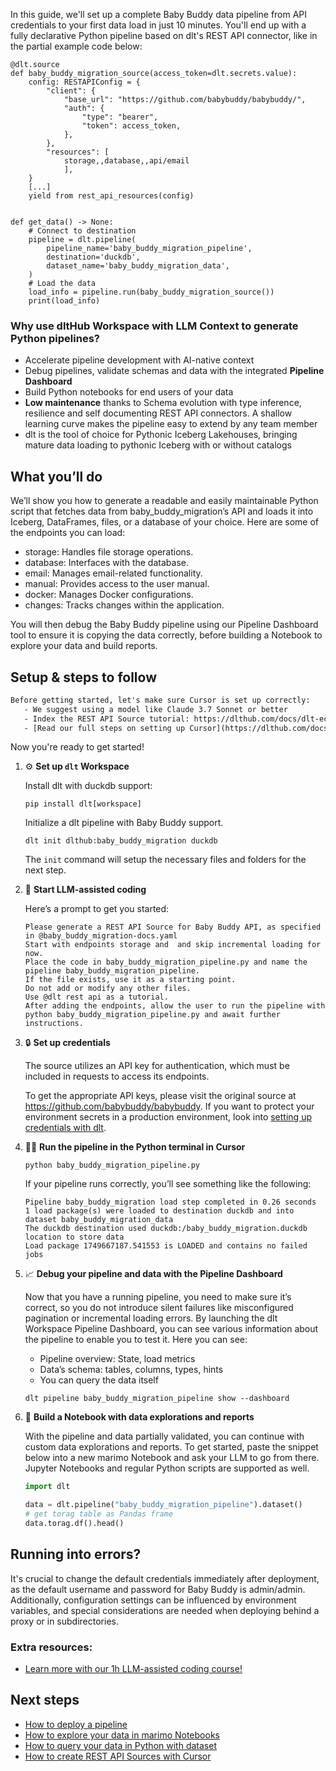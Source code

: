In this guide, we'll set up a complete Baby Buddy data pipeline from API credentials to your first data load in just 10 minutes. You'll end up with a fully declarative Python pipeline based on dlt's REST API connector, like in the partial example code below:

```python-outcome
@dlt.source
def baby_buddy_migration_source(access_token=dlt.secrets.value):
    config: RESTAPIConfig = {
        "client": {
            "base_url": "https://github.com/babybuddy/babybuddy/",
            "auth": {
                "type": "bearer",
                "token": access_token,
            },
        },
        "resources": [
            storage,,database,,api/email
            ],
    }
    [...]
    yield from rest_api_resources(config)


def get_data() -> None:
    # Connect to destination
    pipeline = dlt.pipeline(
        pipeline_name='baby_buddy_migration_pipeline',
        destination='duckdb',
        dataset_name='baby_buddy_migration_data', 
    )
    # Load the data
    load_info = pipeline.run(baby_buddy_migration_source())
    print(load_info) 
```

### Why use dltHub Workspace with LLM Context to generate Python pipelines?

- Accelerate pipeline development with AI-native context
- Debug pipelines, validate schemas and data with the integrated **Pipeline Dashboard**
- Build Python notebooks for end users of your data
- **Low maintenance** thanks to Schema evolution with type inference, resilience and self documenting REST API connectors. A shallow learning curve makes the pipeline easy to extend by any team member
- dlt is the tool of choice for Pythonic Iceberg Lakehouses, bringing mature data loading to pythonic Iceberg with or without catalogs

## What you’ll do

We’ll show you how to generate a readable and easily maintainable Python script that fetches data from baby_buddy_migration’s API and loads it into Iceberg, DataFrames, files, or a database of your choice. Here are some of the endpoints you can load:

- storage: Handles file storage operations.
- database: Interfaces with the database.
- email: Manages email-related functionality.
- manual: Provides access to the user manual.
- docker: Manages Docker configurations.
- changes: Tracks changes within the application.

You will then debug the Baby Buddy pipeline using our Pipeline Dashboard tool to ensure it is copying the data correctly, before building a Notebook to explore your data and build reports.

## Setup & steps to follow

```default
Before getting started, let's make sure Cursor is set up correctly:
   - We suggest using a model like Claude 3.7 Sonnet or better
   - Index the REST API Source tutorial: https://dlthub.com/docs/dlt-ecosystem/verified-sources/rest_api/ and add it to context as **@dlt rest api**
   - [Read our full steps on setting up Cursor](https://dlthub.com/docs/dlt-ecosystem/llm-tooling/cursor-restapi#23-configuring-cursor-with-documentation)
```

Now you're ready to get started!

1. ⚙️ **Set up `dlt` Workspace**
    
    Install dlt with duckdb support:
    ```shell
    pip install dlt[workspace]
    ```

    Initialize a dlt pipeline with Baby Buddy support.
    ```shell
    dlt init dlthub:baby_buddy_migration duckdb
    ```

    The `init` command will setup the necessary files and folders for the next step.
    
2. 🤠 **Start LLM-assisted coding**
    
    Here’s a prompt to get you started:
    
    ```prompt
    Please generate a REST API Source for Baby Buddy API, as specified in @baby_buddy_migration-docs.yaml 
    Start with endpoints storage and  and skip incremental loading for now. 
    Place the code in baby_buddy_migration_pipeline.py and name the pipeline baby_buddy_migration_pipeline. 
    If the file exists, use it as a starting point. 
    Do not add or modify any other files. 
    Use @dlt rest api as a tutorial. 
    After adding the endpoints, allow the user to run the pipeline with python baby_buddy_migration_pipeline.py and await further instructions.
    ```

    
3. 🔒 **Set up credentials** 
    
    The source utilizes an API key for authentication, which must be included in requests to access its endpoints.
    
    To get the appropriate API keys, please visit the original source at https://github.com/babybuddy/babybuddy.
    If you want to protect your environment secrets in a production environment, look into [setting up credentials with dlt](https://dlthub.com/docs/walkthroughs/add_credentials).
    
4. 🏃‍♀️ **Run the pipeline in the Python terminal in Cursor**
    
    ```shell
    python baby_buddy_migration_pipeline.py
    ```
    
    If your pipeline runs correctly, you’ll see something like the following:
    
    ```shell
    Pipeline baby_buddy_migration load step completed in 0.26 seconds
    1 load package(s) were loaded to destination duckdb and into dataset baby_buddy_migration_data
    The duckdb destination used duckdb:/baby_buddy_migration.duckdb location to store data
    Load package 1749667187.541553 is LOADED and contains no failed jobs
    ```
    
5. 📈 **Debug your pipeline and data with the Pipeline Dashboard**

    Now that you have a running pipeline, you need to make sure it’s correct, so you do not introduce silent failures like misconfigured pagination or incremental loading errors. By launching the dlt Workspace Pipeline Dashboard, you can see various information about the pipeline to enable you to test it. Here you can see:
    - Pipeline overview: State, load metrics
    - Data’s schema: tables, columns, types, hints
    - You can query the data itself
    
    ```shell
    dlt pipeline baby_buddy_migration_pipeline show --dashboard
    ```
    
6. 🐍 **Build a Notebook with data explorations and reports**

    With the pipeline and data partially validated, you can continue with custom data explorations and reports. To get started, paste the snippet below into a new marimo Notebook and ask your LLM to go from there. Jupyter Notebooks and regular Python scripts are supported as well.

    
    ```python
    import dlt

   data = dlt.pipeline("baby_buddy_migration_pipeline").dataset()
   # get torag table as Pandas frame
   data.torag.df().head()
    ```

## Running into errors?

It's crucial to change the default credentials immediately after deployment, as the default username and password for Baby Buddy is admin/admin. Additionally, configuration settings can be influenced by environment variables, and special considerations are needed when deploying behind a proxy or in subdirectories.

### Extra resources:

- [Learn more with our 1h LLM-assisted coding course!](https://www.youtube.com/watch?v=GGid70rnJuM)

## Next steps

- [How to deploy a pipeline](https://dlthub.com/docs/walkthroughs/deploy-a-pipeline)
- [How to explore your data in marimo Notebooks](https://dlthub.com/docs/general-usage/dataset-access/marimo)
- [How to query your data in Python with dataset](https://dlthub.com/docs/general-usage/dataset-access/dataset)
- [How to create REST API Sources with Cursor](https://dlthub.com/docs/dlt-ecosystem/llm-tooling/cursor-restapi)
